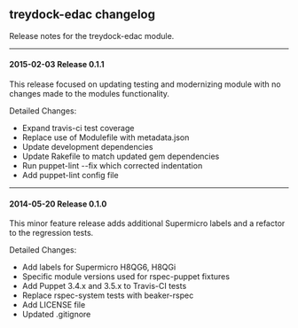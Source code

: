 ## treydock-edac changelog

Release notes for the treydock-edac module.

------------------------------------------

#### 2015-02-03 Release 0.1.1

This release focused on updating testing and modernizing module with no changes made to the modules functionality.

Detailed Changes:

* Expand travis-ci test coverage
* Replace use of Modulefile with metadata.json
* Update development dependencies
* Update Rakefile to match updated gem dependencies
* Run puppet-lint --fix which corrected indentation
* Add puppet-lint config file

------------------------------------------

#### 2014-05-20 Release 0.1.0

This minor feature release adds additional Supermicro labels and
a refactor to the regression tests.

Detailed Changes:

* Add labels for Supermicro H8QG6, H8QGi
* Specific module versions used for rspec-puppet fixtures
* Add Puppet 3.4.x and 3.5.x to Travis-CI tests
* Replace rspec-system tests with beaker-rspec
* Add LICENSE file
* Updated .gitignore
